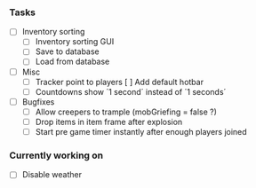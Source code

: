 ### Tasks

- [ ] Inventory sorting
    - [ ] Inventory sorting GUI
    - [ ] Save to database
    - [ ] Load from database
- [ ] Misc
    - [ ] Tracker point to players
      [ ] Add default hotbar
    - [ ] Countdowns show ´1 second´ instead of ´1 seconds´
- [ ] Bugfixes
    - [ ] Allow creepers to trample (mobGriefing = false ?)
    - [ ] Drop items in item frame after explosion
    - [ ] Start pre game timer instantly after enough players joined

### Currently working on

- [ ] Disable weather